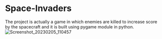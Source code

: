 # Space-Invaders
The project is actually a game in which enemies are killed to increase score by the spacecraft and it is built using pygame module in python.
![Screenshot_20230205_110457](https://github.com/Samanth245/Space-Invaders/assets/99203392/ab35313f-d29d-4fcc-8649-ef9c7d6f18d8)
